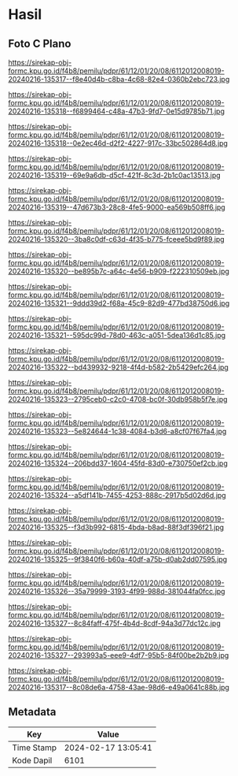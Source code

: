 # Hasil

## Foto C Plano

https://sirekap-obj-formc.kpu.go.id/f4b8/pemilu/pdpr/61/12/01/20/08/6112012008019-20240216-135317--f8e40d4b-c8ba-4c68-82e4-0360b2ebc723.jpg

https://sirekap-obj-formc.kpu.go.id/f4b8/pemilu/pdpr/61/12/01/20/08/6112012008019-20240216-135318--f6899464-c48a-47b3-9fd7-0e15d9785b71.jpg

https://sirekap-obj-formc.kpu.go.id/f4b8/pemilu/pdpr/61/12/01/20/08/6112012008019-20240216-135318--0e2ec46d-d2f2-4227-917c-33bc502864d8.jpg

https://sirekap-obj-formc.kpu.go.id/f4b8/pemilu/pdpr/61/12/01/20/08/6112012008019-20240216-135319--69e9a6db-d5cf-421f-8c3d-2b1c0ac13513.jpg

https://sirekap-obj-formc.kpu.go.id/f4b8/pemilu/pdpr/61/12/01/20/08/6112012008019-20240216-135319--47d673b3-28c8-4fe5-9000-ea569b508ff6.jpg

https://sirekap-obj-formc.kpu.go.id/f4b8/pemilu/pdpr/61/12/01/20/08/6112012008019-20240216-135320--3ba8c0df-c63d-4f35-b775-fceee5bd9f89.jpg

https://sirekap-obj-formc.kpu.go.id/f4b8/pemilu/pdpr/61/12/01/20/08/6112012008019-20240216-135320--be895b7c-a64c-4e56-b909-f222310509eb.jpg

https://sirekap-obj-formc.kpu.go.id/f4b8/pemilu/pdpr/61/12/01/20/08/6112012008019-20240216-135321--9ddd39d2-f68a-45c9-82d9-477bd38750d6.jpg

https://sirekap-obj-formc.kpu.go.id/f4b8/pemilu/pdpr/61/12/01/20/08/6112012008019-20240216-135321--595dc99d-78d0-463c-a051-5dea136d1c85.jpg

https://sirekap-obj-formc.kpu.go.id/f4b8/pemilu/pdpr/61/12/01/20/08/6112012008019-20240216-135322--bd439932-9218-4f4d-b582-2b5429efc264.jpg

https://sirekap-obj-formc.kpu.go.id/f4b8/pemilu/pdpr/61/12/01/20/08/6112012008019-20240216-135323--2795ceb0-c2c0-4708-bc0f-30db958b5f7e.jpg

https://sirekap-obj-formc.kpu.go.id/f4b8/pemilu/pdpr/61/12/01/20/08/6112012008019-20240216-135323--5e824644-1c38-4084-b3d6-a8cf07f67fa4.jpg

https://sirekap-obj-formc.kpu.go.id/f4b8/pemilu/pdpr/61/12/01/20/08/6112012008019-20240216-135324--206bdd37-1604-45fd-83d0-e730750ef2cb.jpg

https://sirekap-obj-formc.kpu.go.id/f4b8/pemilu/pdpr/61/12/01/20/08/6112012008019-20240216-135324--a5df141b-7455-4253-888c-2917b5d02d6d.jpg

https://sirekap-obj-formc.kpu.go.id/f4b8/pemilu/pdpr/61/12/01/20/08/6112012008019-20240216-135325--f3d3b992-6815-4bda-b8ad-88f3df396f21.jpg

https://sirekap-obj-formc.kpu.go.id/f4b8/pemilu/pdpr/61/12/01/20/08/6112012008019-20240216-135325--9f3840f6-b60a-40df-a75b-d0ab2dd07595.jpg

https://sirekap-obj-formc.kpu.go.id/f4b8/pemilu/pdpr/61/12/01/20/08/6112012008019-20240216-135326--35a79999-3193-4f99-988d-381044fa0fcc.jpg

https://sirekap-obj-formc.kpu.go.id/f4b8/pemilu/pdpr/61/12/01/20/08/6112012008019-20240216-135327--8c84faff-475f-4b4d-8cdf-94a3d77dc12c.jpg

https://sirekap-obj-formc.kpu.go.id/f4b8/pemilu/pdpr/61/12/01/20/08/6112012008019-20240216-135327--293993a5-eee9-4df7-95b5-84f00be2b2b9.jpg

https://sirekap-obj-formc.kpu.go.id/f4b8/pemilu/pdpr/61/12/01/20/08/6112012008019-20240216-135317--8c08de6a-4758-43ae-98d6-e49a0641c88b.jpg


## Metadata

| Key        | Value               |
| ---------- | ------------------- |
| Time Stamp | 2024-02-17 13:05:41 |
| Kode Dapil | 6101                |



